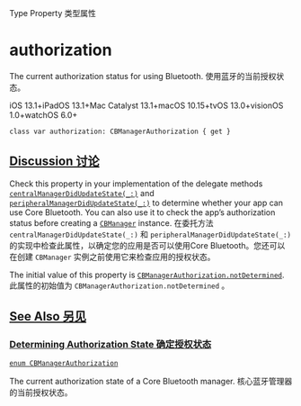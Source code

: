Type Property 类型属性

# authorization 

The current authorization status for using Bluetooth.
使用蓝牙的当前授权状态。

iOS 13.1+iPadOS 13.1+Mac Catalyst 13.1+macOS 10.15+tvOS 13.0+visionOS 1.0+watchOS 6.0+

```
class var authorization: CBManagerAuthorization { get }
```



## [Discussion 讨论](https://developer.apple.com/documentation/corebluetooth/cbmanager/authorization-swift.type.property#Discussion)

Check this property in your implementation of the delegate methods [`centralManagerDidUpdateState(_:)`](https://developer.apple.com/documentation/corebluetooth/cbcentralmanagerdelegate/centralmanagerdidupdatestate(_:)) and [`peripheralManagerDidUpdateState(_:)`](https://developer.apple.com/documentation/corebluetooth/cbperipheralmanagerdelegate/peripheralmanagerdidupdatestate(_:)) to determine whether your app can use Core Bluetooth. You can also use it to check the app’s authorization status before creating a [`CBManager`](https://developer.apple.com/documentation/corebluetooth/cbmanager) instance.
在委托方法 `centralManagerDidUpdateState(_:)` 和 `peripheralManagerDidUpdateState(_:)` 的实现中检查此属性，以确定您的应用是否可以使用Core Bluetooth。您还可以在创建 `CBManager` 实例之前使用它来检查应用的授权状态。

The initial value of this property is [`CBManagerAuthorization.notDetermined`](https://developer.apple.com/documentation/corebluetooth/cbmanagerauthorization/notdetermined).
此属性的初始值为 `CBManagerAuthorization.notDetermined` 。



## [See Also 另见](https://developer.apple.com/documentation/corebluetooth/cbmanager/authorization-swift.type.property#see-also)

### [Determining Authorization State 确定授权状态](https://developer.apple.com/documentation/corebluetooth/cbmanager/authorization-swift.type.property#Determining-Authorization-State)

[`enum CBManagerAuthorization`](https://developer.apple.com/documentation/corebluetooth/cbmanagerauthorization)

The current authorization state of a Core Bluetooth manager.
核心蓝牙管理器的当前授权状态。
